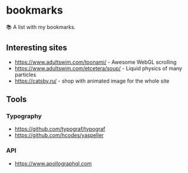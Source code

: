 # bookmarks
📚 A list with my bookmarks.

## Interesting sites

* https://www.adultswim.com/toonami/ - Awesome WebGL scrolling
* https://www.adultswim.com/etcetera/soup/ - Liquid physics of many particles
* https://catsby.ru/ - shop with animated image for the whole site

## Tools

### Typography

* https://github.com/typograf/typograf
* https://github.com/hcodes/yaspeller

### API

* https://www.apollographql.com

